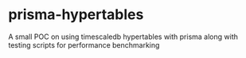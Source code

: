 # prisma-hypertables
A small POC on using timescaledb hypertables with prisma along with testing scripts for performance benchmarking
